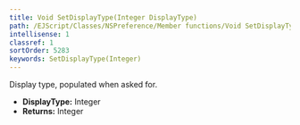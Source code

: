 ```yaml
---
title: Void SetDisplayType(Integer DisplayType)
path: /EJScript/Classes/NSPreference/Member functions/Void SetDisplayType(Integer p_0)
intellisense: 1
classref: 1
sortOrder: 5283
keywords: SetDisplayType(Integer)
---
```



Display type, populated when asked for.



* **DisplayType:** Integer
* **Returns:** Integer


